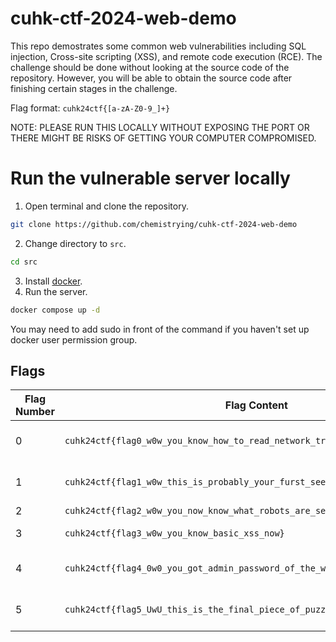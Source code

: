# cuhk-ctf-2024-web-demo

This repo demostrates some common web vulnerabilities including SQL injection, Cross-site scripting (XSS), and remote code execution (RCE). The challenge should be done without looking at the source code of the repository. However, you will be able to obtain the source code after finishing certain stages in the challenge.

Flag format: `cuhk24ctf{[a-zA-Z0-9_]+}`

NOTE: PLEASE RUN THIS LOCALLY WITHOUT EXPOSING THE PORT OR THERE MIGHT BE RISKS OF GETTING YOUR COMPUTER COMPROMISED.

# Run the vulnerable server locally
1. Open terminal and clone the repository.
```sh
git clone https://github.com/chemistrying/cuhk-ctf-2024-web-demo
```
2. Change directory to `src`.
```sh
cd src
```
3. Install [docker](https://docs.docker.com/get-started/get-docker/). 
4. Run the server.
```sh
docker compose up -d
```
You may need to add sudo in front of the command if you haven't set up docker user permission group.


## Flags
Flag Number | Flag Content | Required skills
--- | --- | ---
0 | `cuhk24ctf{flag0_w0w_you_know_how_to_read_network_traffic}` | Analyse network traffic
1 | `cuhk24ctf{flag1_w0w_this_is_probably_your_furst_seek_cool_injection_method}` | Basic SQL Injection
2 | `cuhk24ctf{flag2_w0w_you_now_know_what_robots_are_seeing}` | robots.txt
3 | `cuhk24ctf{flag3_w0w_you_know_basic_xss_now}` | Basic XSS
4 | `cuhk24ctf{flag4_0w0_you_got_admin_password_of_the_website}` | Blind SQL Injection
5 | `cuhk24ctf{flag5_UwU_this_is_the_final_piece_of_puzzle_probably}` | RCE with python code
